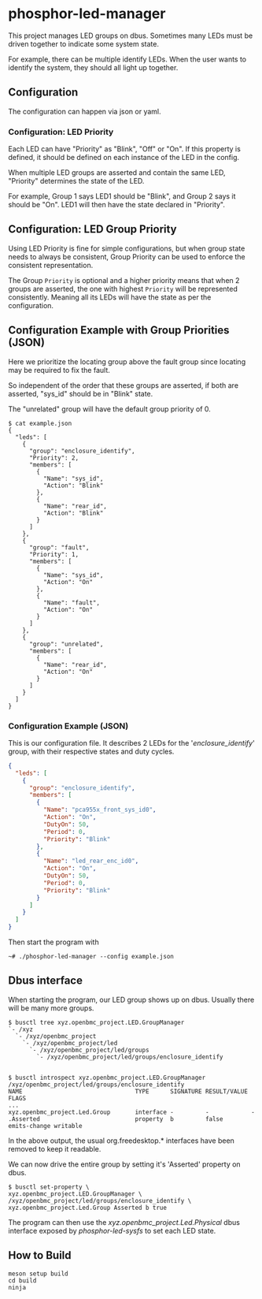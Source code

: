 # phosphor-led-manager

This project manages LED groups on dbus. Sometimes many LEDs must be driven
together to indicate some system state.

For example, there can be multiple identify LEDs. When the user wants to
identify the system, they should all light up together.

## Configuration

The configuration can happen via json or yaml.

### Configuration: LED Priority

Each LED can have "Priority" as "Blink", "Off" or "On". If this property is
defined, it should be defined on each instance of the LED in the config.

When multiple LED groups are asserted and contain the same LED, "Priority"
determines the state of the LED.

For example, Group 1 says LED1 should be "Blink", and Group 2 says it should be
"On". LED1 will then have the state declared in "Priority".

## Configuration: LED Group Priority

Using LED Priority is fine for simple configurations, but when group state needs
to always be consistent, Group Priority can be used to enforce the consistent
representation.

The Group `Priority` is optional and a higher priority means that when 2 groups
are asserted, the one with highest `Priority` will be represented consistently.
Meaning all its LEDs will have the state as per the configuration.

## Configuration Example with Group Priorities (JSON)

Here we prioritize the locating group above the fault group since locating may
be required to fix the fault.

So independent of the order that these groups are asserted, if both are
asserted, "sys_id" should be in "Blink" state.

The "unrelated" group will have the default group priority of 0.

```
$ cat example.json
{
  "leds": [
    {
      "group": "enclosure_identify",
      "Priority": 2,
      "members": [
        {
          "Name": "sys_id",
          "Action": "Blink"
        },
        {
          "Name": "rear_id",
          "Action": "Blink"
        }
      ]
    },
    {
      "group": "fault",
      "Priority": 1,
      "members": [
        {
          "Name": "sys_id",
          "Action": "On"
        },
        {
          "Name": "fault",
          "Action": "On"
        }
      ]
    },
    {
      "group": "unrelated",
      "members": [
        {
          "Name": "rear_id",
          "Action": "On"
        }
      ]
    }
  ]
}
```

### Configuration Example (JSON)

This is our configuration file. It describes 2 LEDs for the
'_enclosure_identify_' group, with their respective states and duty cycles.

```json
{
  "leds": [
    {
      "group": "enclosure_identify",
      "members": [
        {
          "Name": "pca955x_front_sys_id0",
          "Action": "On",
          "DutyOn": 50,
          "Period": 0,
          "Priority": "Blink"
        },
        {
          "Name": "led_rear_enc_id0",
          "Action": "On",
          "DutyOn": 50,
          "Period": 0,
          "Priority": "Blink"
        }
      ]
    }
  ]
}
```

Then start the program with

```text
~# ./phosphor-led-manager --config example.json
```

## Dbus interface

When starting the program, our LED group shows up on dbus. Usually there will be
many more groups.

```text
$ busctl tree xyz.openbmc_project.LED.GroupManager
`- /xyz
  `- /xyz/openbmc_project
    `- /xyz/openbmc_project/led
      `- /xyz/openbmc_project/led/groups
        `- /xyz/openbmc_project/led/groups/enclosure_identify


$ busctl introspect xyz.openbmc_project.LED.GroupManager /xyz/openbmc_project/led/groups/enclosure_identify
NAME                                TYPE      SIGNATURE RESULT/VALUE FLAGS
...
xyz.openbmc_project.Led.Group       interface -         -            -
.Asserted                           property  b         false        emits-change writable
```

In the above output, the usual org.freedesktop.\* interfaces have been removed
to keep it readable.

We can now drive the entire group by setting it's 'Asserted' property on dbus.

```text
$ busctl set-property \
xyz.openbmc_project.LED.GroupManager \
/xyz/openbmc_project/led/groups/enclosure_identify \
xyz.openbmc_project.Led.Group Asserted b true
```

The program can then use the _xyz.openbmc_project.Led.Physical_ dbus interface
exposed by _phosphor-led-sysfs_ to set each LED state.

## How to Build

```text
meson setup build
cd build
ninja
```
